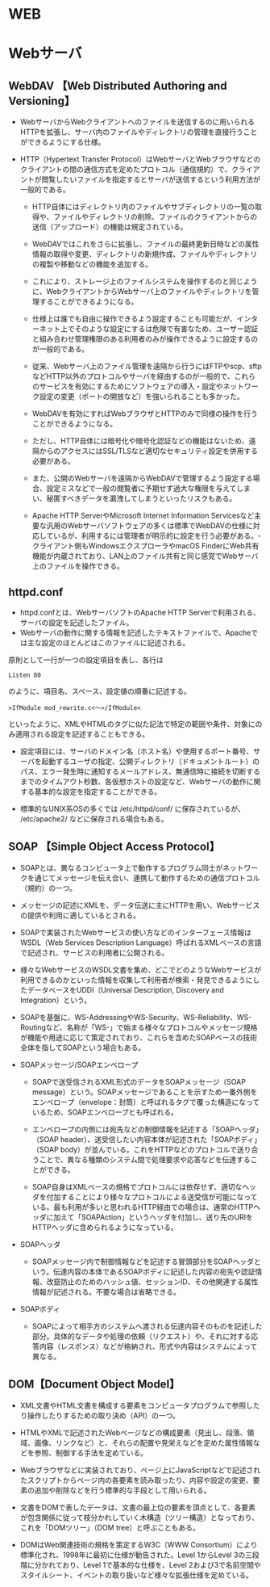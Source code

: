 # WEB


# Webサーバ





## WebDAV 【Web Distributed Authoring and Versioning】
- WebサーバからWebクライアントへのファイルを送信するのに用いられるHTTPを拡張し、サーバ内のファイルやディレクトリの管理を直接行うことができるようにする仕様。

- HTTP（Hypertext Transfer Protocol）はWebサーバとWebブラウザなどのクライアントの間の通信方式を定めたプロトコル（通信規約）で、クライアントが閲覧したいファイルを指定するとサーバが送信するという利用方法が一般的である。

    - HTTP自体にはディレクトリ内のファイルやサブディレクトリの一覧の取得や、ファイルやディレクトリの削除、ファイルのクライアントからの送信（アップロード）の機能は規定されている。
    - WebDAVではこれをさらに拡張し、ファイルの最終更新日時などの属性情報の取得や変更、ディレクトリの新規作成、ファイルやディレクトリの複製や移動などの機能を追加する。

    - これにより、ストレージ上のファイルシステムを操作するのと同じように、WebクライアントからWebサーバ上のファイルやディレクトリを管理することができるようになる。
    - 仕様上は誰でも自由に操作できるよう設定することも可能だが、インターネット上でそのような設定にするは危険で有害なため、ユーザー認証と組み合わせ管理権限のある利用者のみが操作できるように設定するのが一般的である。

    - 従来、Webサーバ上のファイル管理を遠隔から行うにはFTPやscp、sftpなどHTTP以外のプロトコルやサーバを経由するのが一般的で、これらのサービスを有効にするためにソフトウェアの導入・設定やネットワーク設定の変更（ポートの開放など）を強いられることも多かった。
    - WebDAVを有効にすればWebブラウザとHTTPのみで同様の操作を行うことができるようになる。

    - ただし、HTTP自体には暗号化や暗号化認証などの機能はないため、遠隔からのアクセスにはSSL/TLSなど適切なセキュリティ設定を併用する必要がある。
    - また、公開のWebサーバを遠隔からWebDAVで管理するよう設定する場合、設定ミスなどで一般の閲覧者に予期せず過大な権限を与えてしまい、秘匿すべきデータを漏洩してしまうといったリスクもある。

    - Apache HTTP ServerやMicrosoft Internet Information Servicesなど主要な汎用のWebサーバソフトウェアの多くは標準でWebDAVの仕様に対応しているが、利用するには管理者が明示的に設定を行う必要がある。- クライアント側もWindowsエクスプローラやmacOS FinderにWeb共有機能が内蔵されており、LAN上のファイル共有と同じ感覚でWebサーバ上のファイルを操作できる。





## httpd.conf  
- httpd.confとは、WebサーバソフトのApache HTTP Serverで利用される、サーバの設定を記述したファイル。
- Webサーバの動作に関する情報を記述したテキストファイルで、Apacheでは主な設定のほとんどはこのファイルに記述される。

原則として一行が一つの設定項目を表し、各行は
```
Listen 80
```

のように、項目名、スペース、設定値の順番に記述する。 
```
>IfModule mod_rewrite.c<～>/IfModule<
```
といったように、XMLやHTMLのタグに似た記法で特定の範囲や条件、対象にのみ適用される設定を記述することもできる。


- 設定項目には、サーバのドメイン名（ホスト名）や使用するポート番号、サーバを起動するユーザの指定、公開ディレクトリ（ドキュメントルート）のパス、エラー発生時に通知するメールアドレス、無通信時に接続を切断するまでのタイムアウト秒数、各仮想ホストの設定など、Webサーバの動作に関する基本的な設定を指定することができる。

- 標準的なUNIX系OSの多くでは /etc/httpd/conf/ に保存されているが、 /etc/apache2/ などに保存される場合もある。


## SOAP 【Simple Object Access Protocol】
- SOAPとは、異なるコンピュータ上で動作するプログラム同士がネットワークを通じてメッセージを伝え合い、連携して動作するための通信プロトコル（規約）の一つ。
- メッセージの記述にXMLを、データ伝送に主にHTTPを用い、Webサービスの提供や利用に適しているとされる。

- SOAPで実装されたWebサービスの使い方などのインターフェース情報はWSDL（Web Services Description Language）呼ばれるXMLベースの言語で記述され、サービスの利用者に公開される。
- 様々なWebサービスのWSDL文書を集め、どこでどのようなWebサービスが利用できるのかといった情報を収集して利用者が検索・発見できるようにしたデータベースをUDDI（Universal Description, Discovery and Integration）という。

- SOAPを基盤に、WS-AddressingやWS-Security、WS-Reliability、WS-Routingなど、名称が「WS-」で始まる様々なプロトコルやメッセージ規格が機能や用途に応じて策定されており、これらを含めたSOAPベースの技術全体を指してSOAPという場合もある。


- SOAPメッセージ/SOAPエンベロープ
    - SOAPで送受信されるXML形式のデータをSOAPメッセージ（SOAP message）という。SOAPメッセージであることを示すため一番外側をエンベロープ（envelope：封筒）と呼ばれるタグで覆った構造になっているため、SOAPエンベロープとも呼ばれる。

    - エンベロープの内側には宛先などの制御情報を記述する「SOAPヘッダ」（SOAP header）、送受信したい内容本体が記述された「SOAPボディ」（SOAP body）が並んでいる。これをHTTPなどのプロトコルで送り合うことで、異なる種類のシステム間で処理要求や応答などを伝達することができる。

    - SOAP自身はXMLベースの規格でプロトコルには依存せず、適切なヘッダを付加することにより様々なプロトコルによる送受信が可能になっている。最も利用が多いと思われるHTTP経由での場合は、通常のHTTPヘッダに加えて「SOAPAction」というヘッダを付加し、送り先のURIをHTTPヘッダに含められるようになっている。

- SOAPヘッダ
    - SOAPメッセージ内で制御情報などを記述する冒頭部分をSOAPヘッダという。伝達内容の本体であるSOAPボディに記述した内容の宛先や認証情報、改竄防止のためのハッシュ値、セッションID、その他関連する属性情報が記述される。不要な場合は省略できる。

- SOAPボディ
    - SOAPによって相手方のシステムへ渡される伝達内容そのものを記述した部分。具体的なデータや処理の依頼（リクエスト）や、それに対する応答内容（レスポンス）などが格納され、形式や内容はシステムによって異なる。



## DOM【Document Object Model】
- XML文書やHTML文書を構成する要素をコンピュータプログラムで参照したり操作したりするための取り決め（API）の一つ。
- HTMLやXMLで記述されたWebページなどの構成要素（見出し、段落、領域、画像、リンクなど）と、それらの配置や見栄えなどを定めた属性情報などを参照、制御する手法を定めている。
- Webブラウザなどに実装されており、ページ上にJavaScriptなどで記述されたスクリプトからページ内の各要素を読み取ったり、内容や設定の変更、要素の追加や削除などを行う標準的な手段として用いられる。

- 文書をDOMで表したデータは、文書の最上位の要素を頂点として、各要素が包含関係に従って枝分かれしていく木構造（ツリー構造）となっており、これを「DOMツリー」（DOM tree）と呼ぶこともある。

- DOMはWeb関連技術の規格を策定するW3C（WWW Consortium）により標準化され、1998年に最初に仕様が勧告された。Level 1からLevel 3の三段階に分かれており、Level 1で基本的な仕様を、Level 2および3で名前空間やスタイルシート、イベントの取り扱いなど様々な拡張仕様を定めている。
